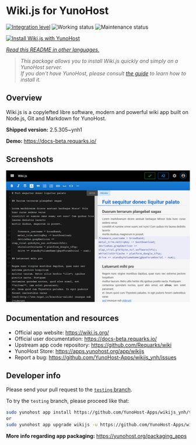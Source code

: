 <!--
N.B.: This README was automatically generated by <https://github.com/YunoHost/apps/tree/master/tools/readme_generator>
It shall NOT be edited by hand.
-->

# Wiki.js for YunoHost

[![Integration level](https://dash.yunohost.org/integration/wikijs.svg)](https://ci-apps.yunohost.org/ci/apps/wikijs/) ![Working status](https://ci-apps.yunohost.org/ci/badges/wikijs.status.svg) ![Maintenance status](https://ci-apps.yunohost.org/ci/badges/wikijs.maintain.svg)

[![Install Wiki.js with YunoHost](https://install-app.yunohost.org/install-with-yunohost.svg)](https://install-app.yunohost.org/?app=wikijs)

*[Read this README in other languages.](./ALL_README.md)*

> *This package allows you to install Wiki.js quickly and simply on a YunoHost server.*  
> *If you don't have YunoHost, please consult [the guide](https://yunohost.org/install) to learn how to install it.*

## Overview

Wiki.js is a copylefted libre software, modern and powerful wiki app built on Node.js, Git and Markdown for YunoHost.


**Shipped version:** 2.5.305~ynh1

**Demo:** <https://docs-beta.requarks.io/>

## Screenshots

![Screenshot of Wiki.js](./doc/screenshots/screenshot1.png)

## Documentation and resources

- Official app website: <https://wiki.js.org/>
- Official user documentation: <https://docs-beta.requarks.io/>
- Upstream app code repository: <https://github.com/Requarks/wiki>
- YunoHost Store: <https://apps.yunohost.org/app/wikijs>
- Report a bug: <https://github.com/YunoHost-Apps/wikijs_ynh/issues>

## Developer info

Please send your pull request to the [`testing` branch](https://github.com/YunoHost-Apps/wikijs_ynh/tree/testing).

To try the `testing` branch, please proceed like that:

```bash
sudo yunohost app install https://github.com/YunoHost-Apps/wikijs_ynh/tree/testing --debug
or
sudo yunohost app upgrade wikijs -u https://github.com/YunoHost-Apps/wikijs_ynh/tree/testing --debug
```

**More info regarding app packaging:** <https://yunohost.org/packaging_apps>

